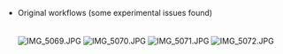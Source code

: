 * Original workflows (some experimental issues found)
<BR></BR>  
![IMG_5069.JPG](https://bitbucket.org/repo/aBjx4q/images/2267221879-IMG_5069.JPG)
![IMG_5070.JPG](https://bitbucket.org/repo/aBjx4q/images/46675815-IMG_5070.JPG)
![IMG_5071.JPG](https://bitbucket.org/repo/aBjx4q/images/3963539614-IMG_5071.JPG)
![IMG_5072.JPG](https://bitbucket.org/repo/aBjx4q/images/1035773258-IMG_5072.JPG)
